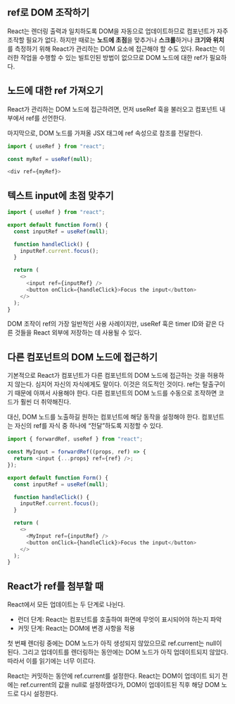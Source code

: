 ## ref로 DOM 조작하기

React는 렌더링 출력과 일치하도록 DOM을 자동으로 업데이트하므로 컴포넌트가 자주 조작할 필요가 없다. 하지만 때로는 **노드에 초점**을 맞추거나 **스크롤**하거나 **크기와 위치**를 측정하기 위해 React가 관리하는 DOM 요소에 접근해야 할 수도 있다. React는 이러한 작업을 수행할 수 있는 빌트인된 방법이 없으므로 DOM 노드에 대한 ref가 필요하다.

## 노드에 대한 ref 가져오기

React가 관리하는 DOM 노드에 접근하려면, 먼저 useRef 훅을 불러오고 컴포넌트 내부에서 ref를 선언한다.

마지막으로, DOM 노드를 가져올 JSX 태그에 ref 속성으로 참조를 전달한다.

```javascript
import { useRef } from "react";

const myRef = useRef(null);

<div ref={myRef}>
```

## 텍스트 input에 초점 맞추기

```javascript
import { useRef } from "react";

export default function Form() {
  const inputRef = useRef(null);

  function handleClick() {
    inputRef.current.focus();
  }

  return (
    <>
      <input ref={inputRef} />
      <button onClick={handleClick}>Focus the input</button>
    </>
  );
}
```

DOM 조작이 ref의 가장 일반적인 사용 사례이지만, useRef 훅은 timer ID와 같은 다른 것들을 React 외부에 저장하는 데 사용될 수 있다.

## 다른 컴포넌트의 DOM 노드에 접근하기

기본적으로 React가 컴포넌트가 다른 컴포넌트의 DOM 노드에 접근하는 것을 허용하지 않는다. 심지어 자신의 자식에게도 말이다. 이것은 의도적인 것이다. ref는 탈출구이기 때문에 아껴서 사용해야 한다. 다른 컴포넌트의 DOM 노드를 수동으로 조작하면 코드가 훨씬 더 취약해진다.

대신, DOM 노드를 노출하길 원하는 컴포넌트에 해당 동작을 설정해야 한다. 컴포넌트는 자신의 ref를 자식 중 하나에 “전달”하도록 지정할 수 있다.

```javascript
import { forwardRef, useRef } from "react";

const MyInput = forwardRef((props, ref) => {
  return <input {...props} ref={ref} />;
});

export default function Form() {
  const inputRef = useRef(null);

  function handleClick() {
    inputRef.current.focus();
  }

  return (
    <>
      <MyInput ref={inputRef} />
      <button onClick={handleClick}>Focus the input</button>
    </>
  );
}
```

## React가 ref를 첨부할 때

React에서 모든 업데이트는 두 단계로 나뉜다.

- 런더 단계: React는 컴포넌트를 호출하여 화면에 무엇이 표시되어야 하는지 파악
- 커밋 단계: React는 DOM에 변경 사항을 적용

첫 번째 렌더링 중에는 DOM 노드가 아직 생성되지 않았으므로 ref.current는 null이 된다. 그리고 업데이트를 렌더링하는 동안에는 DOM 노드가 아직 업데이트되지 않았다. 따라서 이를 읽기에는 너무 이르다.

React는 커밋하는 동안에 ref.current를 설정한다. React는 DOM이 업데이트 되기 전에는 ref.current의 값을 null로 설정하였다가, DOM이 업데이트된 직후 해당 DOM 노드로 다시 설정한다.
